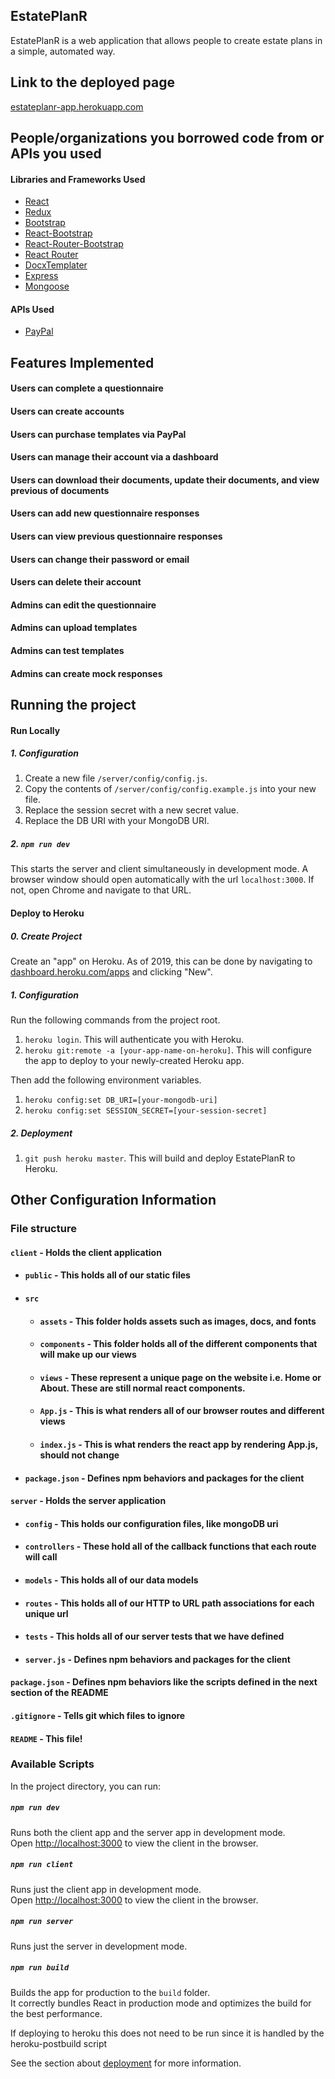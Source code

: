 ## EstatePlanR
EstatePlanR is a web application that allows people to create estate plans in a simple, automated way.

## Link to the deployed page
[estateplanr-app.herokuapp.com](estateplanr-app.herokuapp.com)

## People/organizations you borrowed code from or APIs you used 
#### Libraries and Frameworks Used
- [React](https://reactjs.org/)
- [Redux](https://redux.js.org/)
- [Bootstrap](https://getbootstrap.com/)
- [React-Bootstrap](https://react-bootstrap.github.io/)
- [React-Router-Bootstrap](https://github.com/react-bootstrap/react-router-bootstrap)
- [React Router](https://reacttraining.com/react-router/)
- [DocxTemplater](https://docxtemplater.com/)
- [Express](https://expressjs.com/)
- [Mongoose](https://mongoosejs.com/)

#### APIs Used
- [PayPal](https://developer.paypal.com/docs/api/overview/)


## Features Implemented
#### Users can complete a questionnaire
#### Users can create accounts
#### Users can purchase templates via PayPal
#### Users can manage their account via a dashboard
#### Users can download their documents, update their documents, and view previous of documents
#### Users can add new questionnaire responses
#### Users can view previous questionnaire responses
#### Users can change their password or email
#### Users can delete their account

#### Admins can edit the questionnaire
#### Admins can upload templates
#### Admins can test templates
#### Admins can create mock responses

## Running the project
#### Run Locally
##### 1. Configuration
1. Create a new file `/server/config/config.js`.
2. Copy the contents of `/server/config/config.example.js` into your new file.
3. Replace the session secret with a new secret value.
4. Replace the DB URI with your MongoDB URI.

##### 2. `npm run dev`
This starts the server and client simultaneously in development mode. A browser window should open automatically with the url `localhost:3000`. If not, open Chrome and navigate to that URL.

#### Deploy to Heroku
##### 0. Create Project
Create an "app" on Heroku. As of 2019, this can be done by navigating to [dashboard.heroku.com/apps](https://dashboard.heroku.com/apps) and clicking "New".

##### 1. Configuration
Run the following commands from the project root.

1. `heroku login`. This will authenticate you with Heroku.
2. `heroku git:remote -a [your-app-name-on-heroku]`. This will configure the app to deploy to your newly-created Heroku app.

Then add the following environment variables.

1. `heroku config:set DB_URI=[your-mongodb-uri]`
2. `heroku config:set SESSION_SECRET=[your-session-secret]`

##### 2. Deployment
1. `git push heroku master`. This will build and deploy EstatePlanR to Heroku.


## Other Configuration Information
### File structure
#### `client` - Holds the client application
- #### `public` - This holds all of our static files
- #### `src`
    - #### `assets` - This folder holds assets such as images, docs, and fonts
    - #### `components` - This folder holds all of the different components that will make up our views
    - #### `views` - These represent a unique page on the website i.e. Home or About. These are still normal react components.
    - #### `App.js` - This is what renders all of our browser routes and different views
    - #### `index.js` - This is what renders the react app by rendering App.js, should not change
- #### `package.json` - Defines npm behaviors and packages for the client
#### `server` - Holds the server application
- #### `config` - This holds our configuration files, like mongoDB uri
- #### `controllers` - These hold all of the callback functions that each route will call
- #### `models` - This holds all of our data models
- #### `routes` - This holds all of our HTTP to URL path associations for each unique url
- #### `tests` - This holds all of our server tests that we have defined
- #### `server.js` - Defines npm behaviors and packages for the client
#### `package.json` - Defines npm behaviors like the scripts defined in the next section of the README
#### `.gitignore` - Tells git which files to ignore
#### `README` - This file!


### Available Scripts

In the project directory, you can run:

##### `npm run dev`

Runs both the client app and the server app in development mode.<br>
Open [http://localhost:3000](http://localhost:3000) to view the client in the browser.

##### `npm run client`

Runs just the client app in development mode.<br>
Open [http://localhost:3000](http://localhost:3000) to view the client in the browser.


##### `npm run server`

Runs just the server in development mode.<br>


##### `npm run build`

Builds the app for production to the `build` folder.<br>
It correctly bundles React in production mode and optimizes the build for the best performance.

If deploying to heroku this does not need to be run since it is handled by the heroku-postbuild script<br>

See the section about [deployment](https://facebook.github.io/create-react-app/docs/deployment) for more information.
